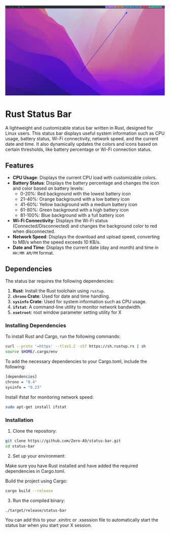 ![](screen.png)
# Rust Status Bar

A lightweight and customizable status bar written in Rust, designed for Linux users. This status bar displays useful system information such as CPU usage, battery status, Wi-Fi connectivity, network speed, and the current date and time. It also dynamically updates the colors and icons based on certain thresholds, like battery percentage or Wi-Fi connection status.

## Features

- **CPU Usage**: Displays the current CPU load with customizable colors.
- **Battery Status**: Displays the battery percentage and changes the icon and color based on battery levels:
  - 0-20%: Red background with the lowest battery icon
  - 21-40%: Orange background with a low battery icon
  - 41-60%: Yellow background with a medium battery icon
  - 61-80%: Green background with a high battery icon
  - 81-100%: Blue background with a full battery icon
- **Wi-Fi Connectivity**: Displays the Wi-Fi status (Connected/Disconnected) and changes the background color to red when disconnected.
- **Network Speed**: Displays the download and upload speed, converting to MB/s when the speed exceeds 10 KB/s.
- **Date and Time**: Displays the current date (day and month) and time in `HH:MM AM/PM` format.

## Dependencies

The status bar requires the following dependencies:

1. **Rust**: Install the Rust toolchain using `rustup`.
2. **`chrono` Crate**: Used for date and time handling.
3. **`sysinfo` Crate**: Used for system information such as CPU usage.
4. **`ifstat`**: A command-line utility to monitor network bandwidth.
5. **`xsetroot`**: root window parameter setting utility for X

### Installing Dependencies

To install Rust and Cargo, run the following commands:

```bash
curl --proto '=https' --tlsv1.2 -sSf https://sh.rustup.rs | sh
source $HOME/.cargo/env
```

To add the necessary dependencies to your Cargo.toml, include the following:

```bash
[dependencies]
chrono = "0.4"
sysinfo = "0.23"
```

Install ifstat for monitoring network speed:

```bash
sudo apt-get install ifstat
```

### Installation

1. Clone the repository:

```bash
git clone https://github.com/Zero-A9/status-bar.git
cd status-bar
```

2. Set up your environment:

Make sure you have Rust installed and have added the required dependencies in Cargo.toml.

Build the project using Cargo:

```bash
cargo build --release
```
3. Run the compiled binary:

```bash
./target/release/status-bar
```
You can add this to your .xinitrc or .xsession file to automatically start the status bar when you start your X session.

